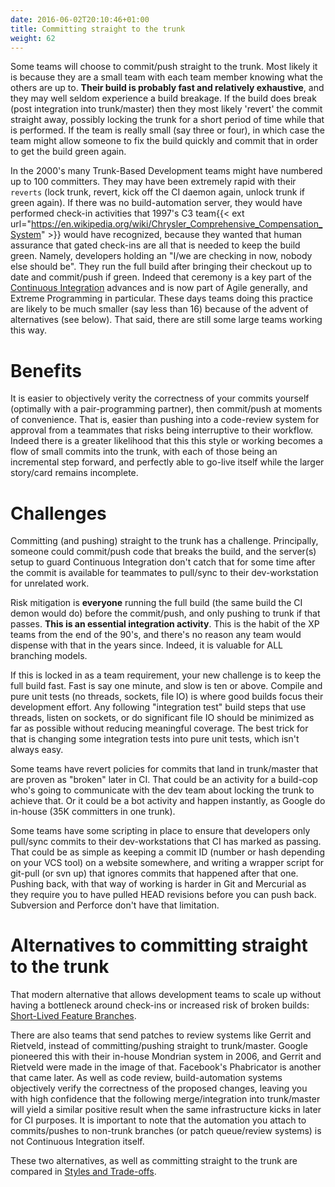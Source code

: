 ```yaml
---
date: 2016-06-02T20:10:46+01:00
title: Committing straight to the trunk	
weight: 62
---
```


Some teams will choose to commit/push straight to the trunk. Most likely it is because they are a small team with each
team member knowing what the others are up to. **Their build is probably fast and relatively exhaustive**, and they 
may well seldom experience a build breakage. If the build does break (post integration into trunk/master) then they most likely 'revert' the 
commit straight away, possibly locking the trunk for a short period of time while that is performed. If the team is 
really small (say three or four), in which case the team might allow someone to fix the build quickly and commit that 
in order to get the build green again.

In the 2000's many Trunk-Based Development teams might have numbered up to 100 committers. They may have been extremely 
rapid with their `reverts` (lock trunk, revert, kick off the CI daemon again, unlock trunk if green again). If there was no build-automation server, they would 
have performed check-in activities that 1997's C3 team{{< ext url="https://en.wikipedia.org/wiki/Chrysler_Comprehensive_Compensation_System" >}} 
would have recognized, because they wanted that human 
assurance that gated check-ins are all that is needed to keep the build green. Namely, developers holding an 
"I/we are checking in now, nobody else should be". They run the full build after bringing their checkout up to date 
and commit/push if green. Indeed that ceremony is a key part of the [Continuous Integration](/continuous-integration/) advances 
and is now part of Agile generally, and Extreme Programming in particular. These days teams doing this practice are likely 
to be much smaller (say less than 16) because of the advent of alternatives (see below). That said, there are still some large teams 
working this way.

# Benefits

It is easier to objectively verity the correctness of your commits yourself (optimally with a pair-programming partner), then commit/push at moments of convenience. That is, easier than pushing into a code-review system for approval from a teammates that risks being interruptive to their workflow. Indeed there is a greater likelihood that this this style or working becomes a flow of small commits into the trunk, with each of those being an incremental step forward, and perfectly able to go-live itself while the larger story/card remains incomplete.

# Challenges

Committing (and pushing) straight to the trunk has a challenge. Principally, someone could commit/push code that breaks the build, and the server(s) setup to guard Continuous Integration don't catch that for some time after the commit is available for teammates to pull/sync to their dev-workstation for unrelated work.

Risk mitigation is **everyone** running the full build (the same build the CI demon would do) before the commit/push, and only pushing to 
trunk if that passes. **This is an essential integration activity**. This is the habit of the XP teams from the end of the 90's, and there's 
no reason any team would dispense with that in the years since. Indeed, it is valuable for ALL branching models.

If this is locked in as a team requirement, your new challenge is to keep the full build fast. Fast is say one minute, and slow is ten or above. Compile and pure unit tests (no threads, sockets, file IO) is where good builds focus their development effort. Any following "integration test" build steps that use threads, listen on sockets, or do significant file IO should be minimized as far as possible without reducing meaningful coverage. The best trick for that is changing some integration tests into pure unit tests, which isn't always easy.

Some teams have revert policies for commits that land in trunk/master that are proven as "broken" later in CI. That could be an activity for a build-cop who's going to communicate with the dev team about locking the trunk to achieve that. Or it could be a bot activity and happen instantly, as Google do in-house (35K committers in one trunk).

Some teams have some scripting in place to ensure that developers only pull/sync commits to their dev-workstations that CI has marked as passing. That could be as simple as keeping a commit ID (number or hash depending on your VCS tool) on a website somewhere, and writing a wrapper script for git-pull (or svn up) that ignores commits that happened after that one. Pushing back, with that way of working is harder in Git and Mercurial as they require you to have pulled HEAD revisions before you can push back. Subversion and Perforce don't have that limitation.

# Alternatives to committing straight to the trunk

That modern alternative that allows development teams to scale up without having a bottleneck around check-ins or increased risk of broken builds: [Short-Lived Feature Branches](/short-lived-feature-branches/).

There are also teams that send patches to review systems like Gerrit and Rietveld, instead of committing/pushing straight to trunk/master. Google pioneered this with their in-house Mondrian system in 2006, and Gerrit and Rietveld were made in the image of that. Facebook's Phabricator is another that came later. As well as code review, build-automation systems objectively verify the correctness of the proposed changes, leaving you with high confidence that the following merge/integration into trunk/master will yield a similar positive result when the same infrastructure kicks in later for CI purposes. It is important to note that the automation you attach to commits/pushes to non-trunk branches (or patch queue/review systems) is not Continuous Integration itself.

These two alternatives, as well as committing straight to the trunk are compared in [Styles and Trade-offs](/styles/).  